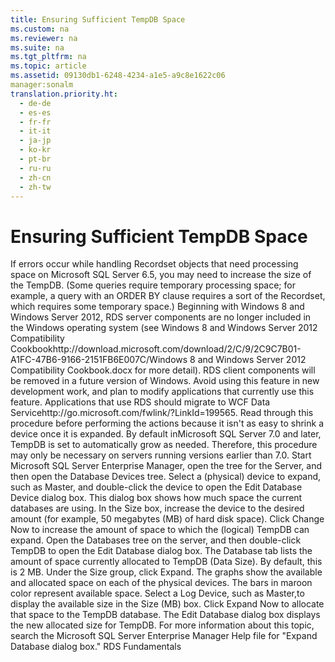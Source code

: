```yaml
---
title: Ensuring Sufficient TempDB Space
ms.custom: na
ms.reviewer: na
ms.suite: na
ms.tgt_pltfrm: na
ms.topic: article
ms.assetid: 09130db1-6248-4234-a1e5-a9c8e1622c06
manager:sonalm
translation.priority.ht: 
  - de-de
  - es-es
  - fr-fr
  - it-it
  - ja-jp
  - ko-kr
  - pt-br
  - ru-ru
  - zh-cn
  - zh-tw
---
```

# Ensuring Sufficient TempDB Space
<?xml version="1.0" encoding="utf-8"?>
<developerReferenceWithoutSyntaxDocument xmlns="http://ddue.schemas.microsoft.com/authoring/2003/5" xmlns:xlink="http://www.w3.org/1999/xlink" xmlns:xsi="http://www.w3.org/2001/XMLSchema-instance" xsi:schemaLocation="http://ddue.schemas.microsoft.com/authoring/2003/5 http://dduestorage.blob.core.windows.net/ddueschema/developer.xsd">
  <introduction>
    <para>If errors occur while handling <legacyLink xlink:href="ede1415f-c3df-4cc5-a05b-2576b2b84b60">Recordset</legacyLink> objects that need processing space on Microsoft SQL Server 6.5, you may need to increase the size of the TempDB. (Some queries require temporary processing space; for example, a query with an ORDER BY clause requires a sort of the <legacyBold>Recordset</legacyBold>, which requires some temporary space.)</para>
    <alert class="important">
      <para>Beginning with Windows 8 and Windows Server 2012, RDS server components are no longer included in the Windows operating system (see Windows 8 and <externalLink><linkText>Windows Server 2012 Compatibility Cookbook</linkText><linkUri>http://download.microsoft.com/download/2/C/9/2C9C7B01-A1FC-47B6-9166-2151FB6E007C/Windows 8 and Windows Server 2012 Compatibility Cookbook.docx</linkUri></externalLink> for more detail). RDS client components will be removed in a future version of Windows. Avoid using this feature in new development work, and plan to modify applications that currently use this feature. Applications that use RDS should migrate to <externalLink><linkText>WCF Data Service</linkText><linkUri>http://go.microsoft.com/fwlink/?LinkId=199565</linkUri></externalLink>.</para>
    </alert>
    <alert class="important">
      <para>Read through this procedure before performing the actions because it isn't as easy to shrink a device once it is expanded.</para>
    </alert>
    <alert class="note">
      <para>By default inMicrosoft SQL Server 7.0 and later, TempDB is set to automatically grow as needed. Therefore, this procedure may only be necessary on servers running versions earlier than 7.0.</para>
    </alert>
    <procedure>
      <title>To increase the TempDB space on SQL Server 6.5</title>
      <steps class="ordered">
        <step>
          <content>
            <para>Start Microsoft SQL Server Enterprise Manager, open the tree for the Server, and then open the Database Devices tree.</para>
          </content>
        </step>
        <step>
          <content>
            <para>Select a (physical) device to expand, such as Master, and double-click the device to open the <legacyBold>Edit Database Device</legacyBold> dialog box. </para>
            <para>This dialog box shows how much space the current databases are using. </para>
          </content>
        </step>
        <step>
          <content>
            <para>In the <legacyBold>Size</legacyBold> box, increase the device to the desired amount (for example, 50 megabytes (MB) of hard disk space).</para>
          </content>
        </step>
        <step>
          <content>
            <para>Click <legacyBold>Change Now</legacyBold> to increase the amount of space to which the (logical) TempDB can expand.</para>
          </content>
        </step>
        <step>
          <content>
            <para>Open the Databases tree on the server, and then double-click <legacyBold>TempDB</legacyBold> to open the <legacyBold>Edit Database</legacyBold> dialog box. The <legacyBold>Database</legacyBold> tab lists the amount of space currently allocated to TempDB (<legacyBold>Data Size</legacyBold>). By default, this is 2 MB.</para>
          </content>
        </step>
        <step>
          <content>
            <para>Under the <legacyBold>Size</legacyBold> group, click <legacyBold>Expand</legacyBold>. The graphs show the available and allocated space on each of the physical devices. The bars in maroon color represent available space.</para>
          </content>
        </step>
        <step>
          <content>
            <para>Select a <legacyBold>Log Device</legacyBold>, such as Master,to display the available size in the <legacyBold>Size (MB)</legacyBold> box.</para>
          </content>
        </step>
        <step>
          <content>
            <para>Click <legacyBold>Expand Now</legacyBold> to allocate that space to the TempDB database. </para>
            <para>The <legacyBold>Edit Database</legacyBold> dialog box displays the new allocated size for TempDB. </para>
          </content>
        </step>
      </steps>
      <conclusion>
        <content>
          <para>For more information about this topic, search the Microsoft SQL Server Enterprise Manager Help file for "Expand Database dialog box."</para>
        </content>
      </conclusion>
    </procedure>
  </introduction>
  <relatedTopics>
<link xlink:href="a676f0a7-7d17-45db-87c1-3fc78627465f">RDS Fundamentals</link>
</relatedTopics>
</developerReferenceWithoutSyntaxDocument>